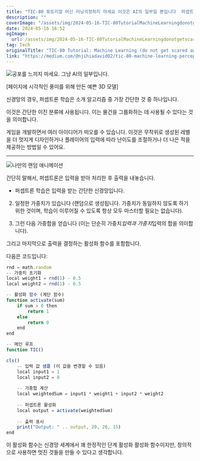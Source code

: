 ```yaml
---
title: "TIC-80 튜토리얼 머신 러닝걱정하지 마세요 이것은 AI의 일부일 뿐입니다  퍼셉트론 학습"
description: ""
coverImage: "/assets/img/2024-05-16-TIC-80TutorialMachineLearningdonotgetscaredawaybythisItissimplyapartofAIPerceptronlearning_0.png"
date: 2024-05-16 16:52
ogImage: 
  url: /assets/img/2024-05-16-TIC-80TutorialMachineLearningdonotgetscaredawaybythisItissimplyapartofAIPerceptronlearning_0.png
tag: Tech
originalTitle: "TIC-80 Tutorial: Machine Learning (do not get scared away by this: It is simply a part of AI) | Perceptron learning"
link: "https://medium.com/@njihiadavid02/tic-80-machine-learning-perceptron-learning-bb0523cdca3d"
---
```




![공포를 느끼지 마세요. 그냥 AI의 일부입니다.](/assets/img/2024-05-16-TIC-80TutorialMachineLearningdonotgetscaredawaybythisItissimplyapartofAIPerceptronlearning_0.png)

[페이지에 시각적인 풍미를 위해 만든 예쁜 3D 모델]

신경망의 경우, 퍼셉트론 학습은 소개 알고리즘 중 가장 간단한 것 중 하나입니다.

이것은 간단한 이진 분류에 사용됩니다. 이는 물건을 그룹화하는 데 사용될 수 있다는 것을 의미합니다.


<div class="content-ad"></div>

게임을 개발하면서 여러 아이디어가 떠오를 수 있습니다. 이것은 무작위로 생성된 레벨을 더 멋지게 디자인하거나 플레이어의 입력에 따라 난이도를 조절하거나 더 나은 적을 제공하는 방법일 수 있어요.

--- --- --- --- --- --- --- --- --- --- --- --- ---

![나만의 랜덤 애니메이션](https://miro.medium.com/v2/resize:fit:200/1*J6hWD17Q6PPkhnd0E5rkgw.gif)

<div class="content-ad"></div>

간단히 말해서, 퍼셉트론은 입력을 받아 처리한 후 출력을 내놓습니다.

- 퍼셉트론 학습은 입력을 받는 간단한 신경망입니다.

2. 일정한 가중치가 있습니다 (랜덤으로 생성됩니다. 가중치가 동일하지 않도록 하기 위한 것이며, 학습이 이루어질 수 있도록 항상 모두 마스터할 필요는 없습니다).

3. 그런 다음 가중합을 얻습니다 (이는 단순히 가중치*입력과 가중치*입력의 합을 의미합니다).

<div class="content-ad"></div>

그리고 마지막으로 출력을 결정하는 활성화 함수를 포함합니다.

다음은 코드입니다:

```js
rnd = math.random
-- 가중치 초기화
local weight1 = rnd(1) - 0.5
local weight2 = rnd(1) - 0.5

-- 활성화 함수 (계단 함수)
function activate(sum)
    if sum > 0 then
        return 1
    else
        return 0
    end
end

-- 메인 루프
function TIC()

cls()
    -- 입력 값 샘플 (이 값을 변경할 수 있음)
    local input1 = 1
    local input2 = 0
    
    -- 가중합 계산
    local weightedSum = input1 * weight1 + input2 * weight2
    
    -- 퍼셉트론 활성화
    local output = activate(weightedSum)
    
    -- 출력 표시
    print("Output: " .. output, 20, 20, 15)
end
```

이 활성화 함수는 신경망 세계에서 꽤 한정적인 단계 활성화 활성화 함수이지만, 창의적으로 사용하면 멋진 것들을 만들 수 있다고 생각합니다.